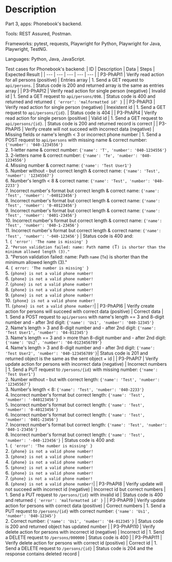 # Description

Part 3, apps: Phonebook's backend.

Tools: REST Assured, Postman.

Frameworks: pytest, requests, Playwright for Python, Playwright for Java, Playwright, TestNG.

Languages: Python, Java, JavaScript.

Test cases for Phonebook's backend:
| ID | Description | Data | Steps | Expected Result |
| --- | --- | --- | --- | --- |
| P3-PhAPI1 | Verify read action for all persons (positive) | Entries array | 1. Send a GET request to `api/persons`. | Status code is 200 and returned array is the same as entries array |
| P3-PhAPI2 | Verify read action for single person (negative) | Invalid id | 1. Send a GET request to `api/persons/098`. | Status code is 400 and returned and returned `{ 'error': 'malformatted id' }` |
| P3-PhAPI3 | Verify read action for single person (negative) | Inexistent id | 1. Send a GET request to `api/persons/{id}`. | Status code is 404 |
| P3-PhAPI4 | Verify read action for single person (positive) | Valid id | 1. Send a GET request to `api/persons/{id}`. | Status code is 200 and returned record is correct |
| P3-PhAPI5 | Verify create will not succeed with incorrect data (negative) | Missing fields or name's length < 3 or incorrect phone number | 1. Send a POST request to `api/persons` with missing name & correct number: `{'number': '040-1234556'}` <br/> 2. 1-letter name & correct number: `{'name': 'T', 'number': '040-1234556'}` <br/> 3. 2-letters name & correct number: `{'name': 'Te', 'number': '040-1234556'}` <br/> 4. Missing number & correct name: `{'name': 'Test User1'}` <br/> 5. Number without - but correct length & correct name: `{'name': 'Test', 'number': '12345567'}` <br/> 6. Number's length < 8 & correct name: `{'name': 'Test', 'number': '040-2233'}` <br/> 7. Incorrect number's format but correct length & correct name: `{'name': 'Test', 'number': '-040123456'}` <br/> 8. Incorrect number's format but correct length & correct name: `{'name': 'Test', 'number': '0-40123456'}` <br/> 9. Incorrect number's format but correct length & correct name: `{'name': 'Test', 'number': '0401-23456'}` <br/> 10. Incorrect number's format but correct length & correct name: `{'name': 'Test', 'number': '040-1-23456'}` <br/> 11. Incorrect number's format but correct length & correct name: `{'name': 'Test', 'number': '-040-123456'}` | Status code is 400 and: <br/> 1. `{ 'error': 'The name is missing' }` <br/> 2. `"Person validation failed: name: Path `name` (`T`) is shorter than the minimum allowed length (3)."` <br/> 3. "Person validation failed: name: Path `name` (`Te`) is shorter than the minimum allowed length (3)." <br/> 4. `{ error: 'The number is missing' }` <br/> 5. `{phone} is not a valid phone number!` <br/> 6. `{phone} is not a valid phone number!` <br/> 7. `{phone} is not a valid phone number!` <br/> 8. `{phone} is not a valid phone number!` <br/> 9. `{phone} is not a valid phone number!` <br/> 10. `{phone} is not a valid phone number!` <br/> 11. `{phone} is not a valid phone number!`|
| P3-PhAPI6 | Verify create action for persons will succeed with correct data (positive) | Correct data | 1. Send a POST request to `api/persons` with name's length == 3 and 8-digit number and - after 3rd digit: `{'name': 'Us1', 'number': '040-12345'}` <br/> 2. Name's length > 3 and 8-digit number and - after 2nd digit: `{'name': 'Test User1', 'number': '04-012345'}` <br/> 3. Name's length == 3 and > more than 8-digit number and - after 2nd digit: `{'name': 'Us2', 'number': '04-0123456789'}` <br/> 4. Name's length > 3 and 8-digit number and - after 3rd digit: `{'name': 'Test User2', 'number': '040-123456789'}`| Status code is 201 and returned object is the same as the sent object + id |
| P3-PhAPI7 | Verify update action for persons with incorrect data (negative) | Incorrect numbers | 1. Send a PUT request to `/persons/{id}` with missing number: `{'name': 'Test User1'}` <br/> 2. Number without - but with correct length: `{'name': 'Test', 'number': '12345567'}` <br/> 3. Number's length < 8: `{'name': 'Test', 'number': '040-2233'}` <br/> 4. Incorrect number's format but correct length: `{'name': 'Test', 'number': '-040123456'}` <br/> 5. Incorrect number's format but correct length: `{'name': 'Test', 'number': '0-40123456'}` <br/> 6. Incorrect number's format but correct length: `{'name': 'Test', 'number': '0401-23456'}` <br/> 7. Incorrect number's format but correct length: `{'name': 'Test', 'number': '040-1-23456'}` <br/> 8. Incorrect number's format but correct length: `{'name': 'Test', 'number': '-040-123456'}` | Status code is 400 and: <br/>  1. `{ 'error': 'The number is missing' }` <br/> 2. `{phone} is not a valid phone number!` <br/> 3. `{phone} is not a valid phone number!` <br/> 4. `{phone} is not a valid phone number!` <br/> 5. `{phone} is not a valid phone number!` <br/> 6. `{phone} is not a valid phone number!` <br/> 7. `{phone} is not a valid phone number!` <br/> 8. `{phone} is not a valid phone number!`|
| P3-PhAPI8 | Verify update will not succeed with incorrect id (negative) | Incorrect id but correct numbers | 1. Send a PUT request to `/persons/{id}` with invalid id | Status code is 400 and returned `{ 'error': 'malformatted id' }` |
| P3-PhAPI9 | Verify update action for persons with correct data (positive) | Correct numbers | 1. Send a PUT request to `/persons/{id}` with correct number: `{'name': 'Us1', 'number': '040-12345'}` <br/> 2. Correct number: `{'name': 'Us1', 'number': '04-012345'}` | Status code is 200 and returned object has updated number |
| P3-PhAPI10 | Verify delete action for persons with incorrect id (negative) | Incorrect id | 1. Send a DELETE request to `/persons/000000` | Status code is 400 |
| P3-PhAPI11 | Verify delete action for persons with correct id (positive) | Correct id | 1. Send a DELETE request to `/persons/{id}` | Status code is 204 and the response contains deleted record |
